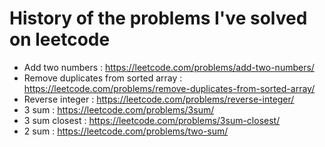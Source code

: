 # History of the problems I've solved on leetcode
* Add two numbers : https://leetcode.com/problems/add-two-numbers/
* Remove duplicates from sorted array : https://leetcode.com/problems/remove-duplicates-from-sorted-array/
* Reverse integer : https://leetcode.com/problems/reverse-integer/
* 3 sum : https://leetcode.com/problems/3sum/
* 3 sum closest : https://leetcode.com/problems/3sum-closest/
* 2 sum : https://leetcode.com/problems/two-sum/
